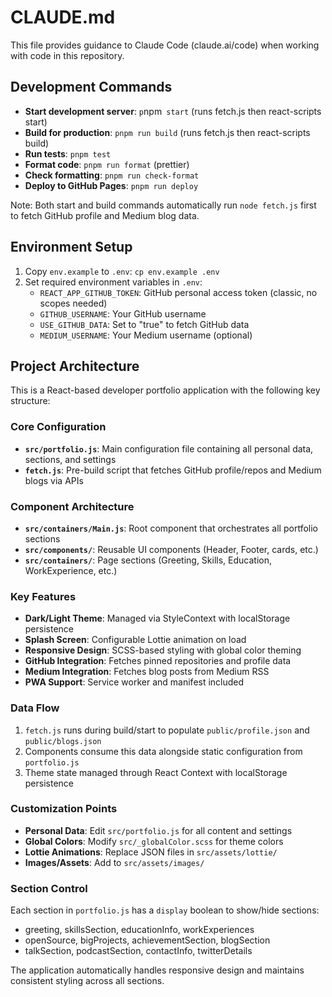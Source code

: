 # CLAUDE.md

This file provides guidance to Claude Code (claude.ai/code) when working with code in this repository.

## Development Commands

- **Start development server**: `p`npm` start` (runs fetch.js then react-scripts start)
- **Build for production**: `pnpm run build` (runs fetch.js then react-scripts build)
- **Run tests**: `pnpm test`
- **Format code**: `pnpm run format` (prettier)
- **Check formatting**: `pnpm run check-format`
- **Deploy to GitHub Pages**: `pnpm run deploy`

Note: Both start and build commands automatically run `node fetch.js` first to fetch GitHub profile and Medium blog data.

## Environment Setup

1. Copy `env.example` to `.env`: `cp env.example .env`
2. Set required environment variables in `.env`:
   - `REACT_APP_GITHUB_TOKEN`: GitHub personal access token (classic, no scopes needed)
   - `GITHUB_USERNAME`: Your GitHub username
   - `USE_GITHUB_DATA`: Set to "true" to fetch GitHub data
   - `MEDIUM_USERNAME`: Your Medium username (optional)

## Project Architecture

This is a React-based developer portfolio application with the following key structure:

### Core Configuration
- **`src/portfolio.js`**: Main configuration file containing all personal data, sections, and settings
- **`fetch.js`**: Pre-build script that fetches GitHub profile/repos and Medium blogs via APIs

### Component Architecture
- **`src/containers/Main.js`**: Root component that orchestrates all portfolio sections
- **`src/components/`**: Reusable UI components (Header, Footer, cards, etc.)
- **`src/containers/`**: Page sections (Greeting, Skills, Education, WorkExperience, etc.)

### Key Features
- **Dark/Light Theme**: Managed via StyleContext with localStorage persistence
- **Splash Screen**: Configurable Lottie animation on load
- **Responsive Design**: SCSS-based styling with global color theming
- **GitHub Integration**: Fetches pinned repositories and profile data
- **Medium Integration**: Fetches blog posts from Medium RSS
- **PWA Support**: Service worker and manifest included

### Data Flow
1. `fetch.js` runs during build/start to populate `public/profile.json` and `public/blogs.json`
2. Components consume this data alongside static configuration from `portfolio.js`
3. Theme state managed through React Context with localStorage persistence

### Customization Points
- **Personal Data**: Edit `src/portfolio.js` for all content and settings
- **Global Colors**: Modify `src/_globalColor.scss` for theme colors
- **Lottie Animations**: Replace JSON files in `src/assets/lottie/`
- **Images/Assets**: Add to `src/assets/images/`

### Section Control
Each section in `portfolio.js` has a `display` boolean to show/hide sections:
- greeting, skillsSection, educationInfo, workExperiences
- openSource, bigProjects, achievementSection, blogSection
- talkSection, podcastSection, contactInfo, twitterDetails

The application automatically handles responsive design and maintains consistent styling across all sections.
